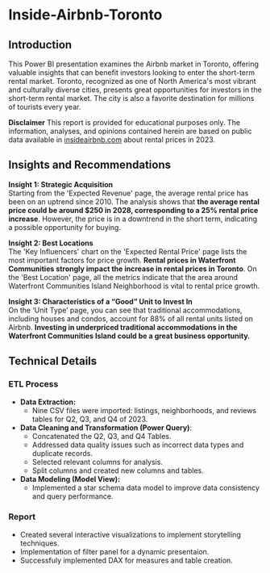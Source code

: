 # Inside-Airbnb-Toronto

## Introduction

This Power BI presentation examines the Airbnb market in Toronto, offering valuable insights that can benefit investors looking to enter the short-term rental market. Toronto, recognized as one of North America's most vibrant and culturally diverse cities, presents great opportunities for investors in the short-term rental market. The city is also a favorite destination for millions of tourists every year.

**Disclaimer**
This report is provided for educational purposes only. The information, analyses, and opinions contained herein are based on public data available in [insideairbnb.com](https://insideairbnb.com/get-the-data) about rental prices in 2023.

## Insights and Recommendations

**Insight 1: Strategic Acquisition**  
Starting from the 'Expected Revenue' page, the average rental price has been on an uptrend since 2010. The analysis shows that **the average rental price could be around $250 in 2028, corresponding to a 25% rental price increase**. However, the price is in a downtrend in the short term, indicating a possible opportunity for buying.

**Insight 2: Best Locations**  
The 'Key Influencers' chart on the 'Expected Rental Price' page lists the most important factors for price growth. **Rental prices in Waterfront Communities strongly impact the increase in rental prices in Toronto**. On the 'Best Location' page, all the metrics indicate that the area around Waterfront Communities Island Neighborhood is vital to rental price growth.

**Insight 3: Characteristics of a “Good” Unit to Invest In**  
On the ‘Unit Type’ page, you can see that traditional accommodations, including houses and condos, account for 88% of all rental units listed on Airbnb. **Investing in underpriced traditional accommodations in the Waterfront Communities Island could be a great business opportunity.**

## Technical Details

### ETL Process

- **Data Extraction:**
  - Nine CSV files were imported: listings, neighborhoods, and reviews tables for Q2, Q3, and Q4 of 2023.
- **Data Cleaning and Transformation (Power Query)**:
  - Concatenated the Q2, Q3, and Q4 Tables.
  - Addressed data quality issues such as incorrect data types and duplicate records.
  - Selected relevant columns for analysis.
  - Split columns and created new columns and tables.
- **Data Modeling (Model View):**
  - Implemented a star schema data model to improve data consistency and query performance.

### Report

- Created several interactive visualizations to implement storytelling techniques.
- Implementation of filter panel for a dynamic presentaion.
- Successfuly implemented DAX for measures and table creation.